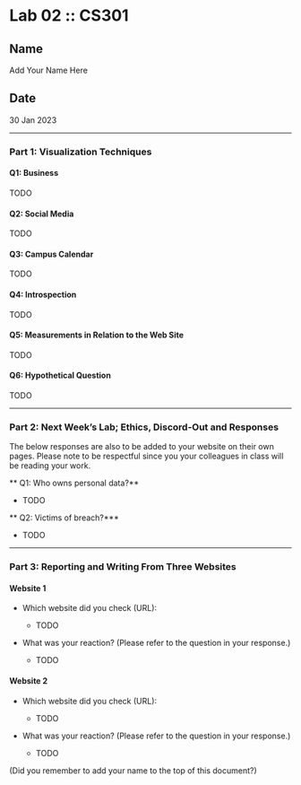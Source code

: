 # Lab 02 :: CS301

## Name

Add Your Name Here

## Date

30 Jan 2023

---

### Part 1: Visualization Techniques

#### Q1: Business

TODO

#### Q2: Social Media

TODO

#### Q3: Campus Calendar

TODO

#### Q4: Introspection

TODO

#### Q5: Measurements in Relation to the Web Site

TODO

#### Q6: Hypothetical Question

TODO

---

### Part 2: Next Week’s Lab; Ethics, Discord-Out and Responses

The below responses are also to be added to your website on their own pages. Please note to be respectful since you your colleagues in class will be reading your work. 


** Q1: Who owns personal data?** 

  + TODO

** Q2: Victims of breach?***

  + TODO

---

### Part 3: Reporting and Writing From Three Websites

#### Website 1

* Which website did you check (URL):

  + TODO

* What was your reaction? (Please refer to the question in your response.)

  + TODO

#### Website 2

* Which website did you check (URL):

  + TODO


* What was your reaction? (Please refer to the question in your response.)

  + TODO

(Did you remember to add your name to the top of this document?)
